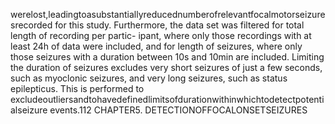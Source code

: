 werelost,leadingtoasubstantiallyreducednumberofrelevantfocalmotorseizuresrecorded
for this study. Furthermore, the data set was filtered for total length of recording per partic-
ipant, where only those recordings with at least 24h of data were included, and for length
of seizures, where only those seizures with a duration between 10s and 10min are included.
Limiting the duration of seizures excludes very short seizures of just a few seconds, such as
myoclonic seizures, and very long seizures, such as status epilepticus. This is performed to
excludeoutliersandtohavedefinedlimitsofdurationwithinwhichtodetectpotentialseizure
events.112 CHAPTER5. DETECTIONOFFOCALONSETSEIZURES